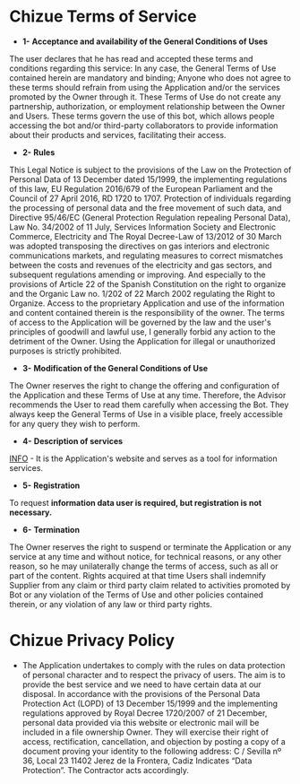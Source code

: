 # Chizue Terms of Service

- **1-** **Acceptance and availability of the General Conditions of Uses**

The user declares that he has read and accepted these terms and conditions regarding this service: In any case, the General Terms of Use contained herein are mandatory and binding; Anyone who does not agree to these terms should refrain from using the Application and/or the services promoted by the Owner through it. These Terms of Use do not create any partnership, authorization, or employment relationship between the Owner and Users. These terms govern the use of this bot, which allows people accessing the bot and/or third-party collaborators to provide information about their products and services, facilitating their access.

- **2-** **Rules**

This Legal Notice is subject to the provisions of the Law on the Protection of Personal Data of 13 December dated 15/1999, the implementing regulations of this law, EU Regulation 2016/679 of the European Parliament and the Council of 27 April 2016, RD 1720 to 1707. Protection of individuals regarding the processing of personal data and the free movement of such data, and Directive 95/46/EC (General Protection Regulation repealing Personal Data), Law No. 34/2002 of 11 July, Services Information Society and Electronic Commerce, Electricity and The Royal Decree-Law of 13/2012 of 30 March was adopted transposing the directives on gas interiors and electronic communications markets, and regulating measures to correct mismatches between the costs and revenues of the electricity and gas sectors, and subsequent regulations amending or improving.
And especially to the provisions of Article 22 of the Spanish Constitution on the right to organize and the Organic Law no. 1/202 of 22 March 2002 regulating the Right to Organize.
Access to the proprietary Application and use of the information and content contained therein is the responsibility of the owner.
The terms of access to the Application will be governed by the law and the user's principles of goodwill and lawful use, I generally forbid any action to the detriment of the Owner. Using the Application for illegal or unauthorized purposes is strictly prohibited.

- **3-** **Modification of the General Conditions of Use**

The Owner reserves the right to change the offering and configuration of the Application and these Terms of Use at any time. Therefore, the Advisor recommends the User to read them carefully when accessing the Bot. They always keep the General Terms of Use in a visible place, freely accessible for any query they wish to perform.

- **4-** **Description of services**

[INFO] - It is the Application's website and serves as a tool for information services.

- **5-** **Registration**

To request **information data user is required, but registration is not necessary.**

- **6-** **Termination**

The Owner reserves the right to suspend or terminate the Application or any service at any time and without notice, for technical reasons, or any other reason, so he may unilaterally change the terms of access, such as all or part of the content. Rights acquired at that time
Users shall indemnify Supplier from any claim or third party claim related to activities promoted by Bot or any violation of the Terms of Use and other policies contained therein, or any violation of any law or third party rights.


[INFO]: <https://github.com/KamelotWalker/chizue-ToS/blob/main/INFO.md>


# Chizue Privacy Policy

- The Application undertakes to comply with the rules on data protection of personal character and to respect the privacy of users.
The aim is to provide the best service and we need to have certain data at our disposal.
In accordance with the provisions of the Personal Data Protection Act (LOPD) of 13 December 15/1999 and the implementing regulations approved by Royal Decree 1720/2007 of 21 December, personal data provided via this website or electronic mail will be included in a file ownership Owner. They will exercise their right of access, rectification, cancellation, and objection by posting a copy of a document proving your identity to the following address: C / Sevilla nº 36, Local 23 11402 Jerez de la Frontera, Cadiz Indicates “Data Protection”. The Contractor acts accordingly.

